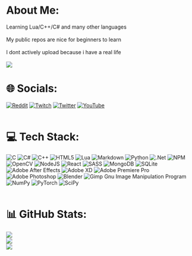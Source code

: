 # About Me:
Learning Lua/C++/C# and many other languages<br><br>My public repos are nice for beginners to learn<br><br>I dont actively upload because i have a real life
<br></br>
[![](https://visitcount.itsvg.in/api?id=aspect22&icon=2&color=6)](https://visitcount.itsvg.in)

# 🌐 Socials:
[![Reddit](https://img.shields.io/badge/Reddit-%23FF4500.svg?logo=Reddit&logoColor=white)](https://reddit.com/user/JustAspect) [![Twitch](https://img.shields.io/badge/Twitch-%239146FF.svg?logo=Twitch&logoColor=white)](https://twitch.tv/justaspect33) [![Twitter](https://img.shields.io/badge/Twitter-%231DA1F2.svg?logo=Twitter&logoColor=white)](https://twitter.com/AspectXD22) [![YouTube](https://img.shields.io/badge/YouTube-%23FF0000.svg?logo=YouTube&logoColor=white)](https://youtube.com/c/UC6nnYV0IHa6-C0Q6kl3uvRw) 
<br></br>

# 💻 Tech Stack:
![C](https://img.shields.io/badge/c-%2300599C.svg?style=flat&logo=c&logoColor=white) ![C#](https://img.shields.io/badge/c%23-%23239120.svg?style=flat&logo=c-sharp&logoColor=white) ![C++](https://img.shields.io/badge/c++-%2300599C.svg?style=flat&logo=c%2B%2B&logoColor=white) ![HTML5](https://img.shields.io/badge/html5-%23E34F26.svg?style=flat&logo=html5&logoColor=white) ![Lua](https://img.shields.io/badge/lua-%232C2D72.svg?style=flat&logo=lua&logoColor=white) ![Markdown](https://img.shields.io/badge/markdown-%23000000.svg?style=flat&logo=markdown&logoColor=white) ![Python](https://img.shields.io/badge/python-3670A0?style=flat&logo=python&logoColor=ffdd54) ![.Net](https://img.shields.io/badge/.NET-5C2D91?style=flat&logo=.net&logoColor=white) ![NPM](https://img.shields.io/badge/NPM-%23000000.svg?style=flat&logo=npm&logoColor=white) ![OpenCV](https://img.shields.io/badge/opencv-%23white.svg?style=flat&logo=opencv&logoColor=white) ![NodeJS](https://img.shields.io/badge/node.js-6DA55F?style=flat&logo=node.js&logoColor=white) ![React](https://img.shields.io/badge/react-%2320232a.svg?style=flat&logo=react&logoColor=%2361DAFB) ![SASS](https://img.shields.io/badge/SASS-hotpink.svg?style=flat&logo=SASS&logoColor=white) ![MongoDB](https://img.shields.io/badge/MongoDB-%234ea94b.svg?style=flat&logo=mongodb&logoColor=white) ![SQLite](https://img.shields.io/badge/sqlite-%2307405e.svg?style=flat&logo=sqlite&logoColor=white) ![Adobe After Effects](https://img.shields.io/badge/Adobe%20After%20Effects-9999FF.svg?style=flat&logo=Adobe%20After%20Effects&logoColor=white) ![Adobe XD](https://img.shields.io/badge/Adobe%20XD-470137?style=flat&logo=Adobe%20XD&logoColor=#FF61F6) ![Adobe Premiere Pro](https://img.shields.io/badge/Adobe%20Premiere%20Pro-9999FF.svg?style=flat&logo=Adobe%20Premiere%20Pro&logoColor=white) ![Adobe Photoshop](https://img.shields.io/badge/adobephotoshop-%2331A8FF.svg?style=flat&logo=adobephotoshop&logoColor=white) ![Blender](https://img.shields.io/badge/blender-%23F5792A.svg?style=flat&logo=blender&logoColor=white) ![Gimp Gnu Image Manipulation Program](https://img.shields.io/badge/Gimp-657D8B?style=flat&logo=gimp&logoColor=FFFFFF) ![NumPy](https://img.shields.io/badge/numpy-%23013243.svg?style=flat&logo=numpy&logoColor=white) ![PyTorch](https://img.shields.io/badge/PyTorch-%23EE4C2C.svg?style=flat&logo=PyTorch&logoColor=white) ![SciPy](https://img.shields.io/badge/SciPy-%230C55A5.svg?style=flat&logo=scipy&logoColor=%white)
<br></br>

# 📊 GitHub Stats:
![](https://github-readme-stats.vercel.app/api?username=aspect22&theme=tokyonight&hide_border=false&include_all_commits=true&count_private=true)<br/>
![](https://github-readme-streak-stats.herokuapp.com/?user=aspect22&theme=tokyonight&hide_border=false)<br/>
![](https://github-readme-stats.vercel.app/api/top-langs/?username=aspect22&theme=tokyonight&hide_border=false&include_all_commits=true&count_private=true&layout=compact)
